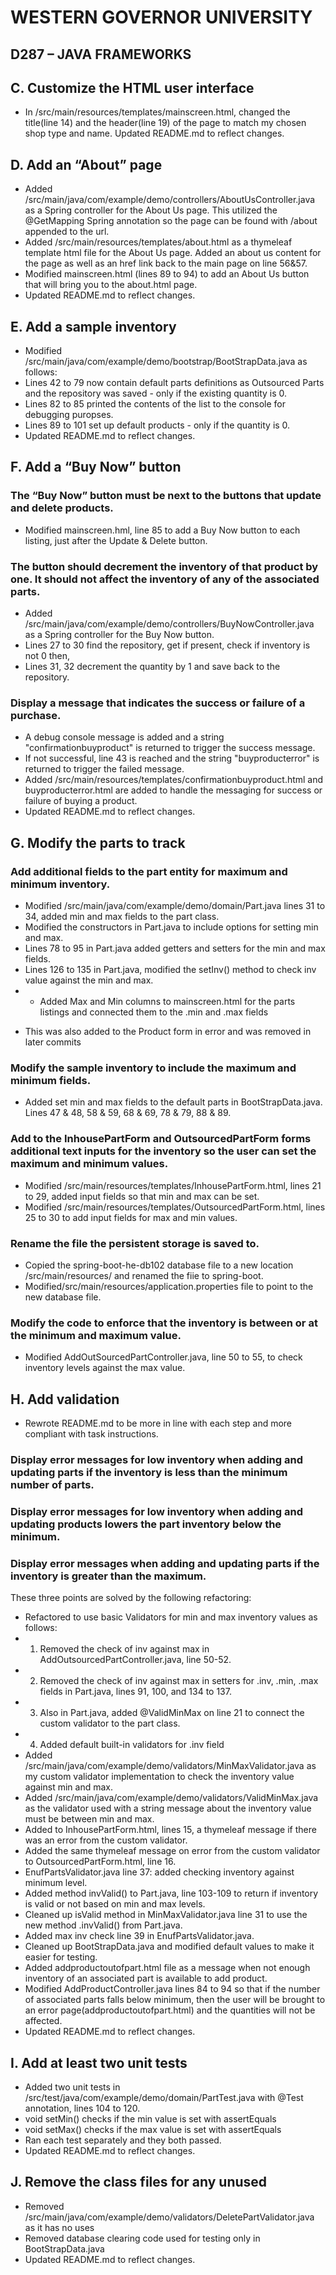 # WESTERN GOVERNOR UNIVERSITY 
## D287 – JAVA FRAMEWORKS

## C.  Customize the HTML user interface
 * In /src/main/resources/templates/mainscreen.html, changed the title(line 14) and the header(line 19) of the page to match my chosen shop type and name. Updated README.md to reflect changes.

## D.  Add an “About” page
 * Added /src/main/java/com/example/demo/controllers/AboutUsController.java as a Spring controller for the About Us page. This utilized the @GetMapping Spring annotation so the page can be found with /about appended to the url.
 * Added /src/main/resources/templates/about.html as a thymeleaf template html file for the About Us page. Added an about us content for the page as well as an href link back to the main page on line 56&57.
 * Modified mainscreen.html (lines 89 to 94) to add an About Us button that will bring you to the about.html page.
* Updated README.md to reflect changes.

## E.  Add a sample inventory 
* Modified /src/main/java/com/example/demo/bootstrap/BootStrapData.java as follows:
* Lines 42 to 79 now contain default parts definitions as Outsourced Parts and the repository was saved - only if the existing quantity is 0.
* Lines 82 to 85 printed the contents of the list to the console for debugging puropses.
* Lines 89 to 101 set up default products - only if the quantity is 0.
* Updated README.md to reflect changes.


## F.  Add a “Buy Now” button
###  The “Buy Now” button must be next to the buttons that update and delete products.
* Modified mainscreen.hml, line 85 to add a Buy Now button to each listing, just after the Update & Delete button.
### The button should decrement the inventory of that product by one. It should not affect the inventory of any of the associated parts.
* Added /src/main/java/com/example/demo/controllers/BuyNowController.java as a Spring controller for the Buy Now button.
* Lines 27  to 30 find the repository, get if present, check if inventory is not 0 then,
* Lines 31, 32 decrement the quantity by 1 and save back to the repository.
### Display a message that indicates the success or failure of a purchase.
* A debug console message is added and a string "confirmationbuyproduct" is returned to trigger the success message.
* If not successful, line 43 is reached and the string "buyproducterror" is returned to trigger the failed message.
* Added /src/main/resources/templates/confirmationbuyproduct.html and buyproducterror.html are added to handle the messaging for success or failure of buying a product.
* Updated README.md to reflect changes.

## G.  Modify the parts to track
### Add additional fields to the part entity for maximum and minimum inventory.
* Modified /src/main/java/com/example/demo/domain/Part.java lines 31 to 34, added min and max fields to the part class.
* Modified the constructors in Part.java to include options for setting min and max.
* Lines 78 to 95 in Part.java added getters and setters for the min and max fields.
* Lines 126 to 135 in Part.java, modified the setInv() method to check inv value against the min and max.
* * Added Max and Min columns to mainscreen.html for the parts listings and connected them to the .min and .max fields
- This was also added to the Product form in error and was removed in later commits
### Modify the sample inventory to include the maximum and minimum fields.
* Added set min and max fields to the default parts in BootStrapData.java. Lines 47 & 48, 58 & 59, 68 & 69, 78 & 79, 88 & 89.
### Add to the InhousePartForm and OutsourcedPartForm forms additional text inputs for the inventory so the user can set the maximum and minimum values.
* Modified /src/main/resources/templates/InhousePartForm.html, lines 21 to 29, added input fields so that min and max can be set.
* Modified /src/main/resources/templates/OutsourcedPartForm.html, lines 25 to 30 to add input fields for max and min values.
### Rename the file the persistent storage is saved to.
* Copied the spring-boot-he-db102 database file to a new location /src/main/resources/ and renamed the fiie to spring-boot.
* Modified/src/main/resources/application.properties file to point to the new database file.
### Modify the code to enforce that the inventory is between or at the minimum and maximum value.
* Modified AddOutSourcedPartController.java, line 50 to 55, to check inventory levels against the max value.
 

## H.  Add validation 
* Rewrote README.md to be more in line with each step and more compliant with task instructions.
### Display error messages for low inventory when adding and updating parts if the inventory is less than the minimum number of parts.
### Display error messages for low inventory when adding and updating products lowers the part inventory below the minimum.
### Display error messages when adding and updating parts if the inventory is greater than the maximum.
These three points are solved by the following refactoring:
* Refactored to use basic Validators for min and max inventory values as follows:
*  1. Removed the check of inv against max in AddOutsourcedPartController.java, line 50-52.
*  2. Removed the check of inv against max in setters for .inv, .min, .max fields in Part.java, lines 91, 100, and 134 to 137.
*  3. Also in Part.java, added @ValidMinMax on line 21 to connect the custom validator to the part class.
*  4. Added default built-in validators for .inv field
* Added /src/main/java/com/example/demo/validators/MinMaxValidator.java as my custom validator implementation to check the inventory value against min and max.
* Added /src/main/java/com/example/demo/validators/ValidMinMax.java as the validator used with a string message about the inventory value must be between min and max.
* Added to InhousePartForm.html, lines 15, a thymeleaf message if there was an error from the custom validator.
* Added the same thymeleaf message on error from the custom validator to OutsourcedPartForm.html, line 16.
* EnufPartsValidator.java line 37: added checking inventory against minimum level.
* Added method invValid() to Part.java, line 103-109 to return if inventory is valid or not based on min and max levels. 
* Cleaned up isValid method in MinMaxValidator.java line 31 to use the new method .invValid() from Part.java. 
* Added max inv check line 39 in EnufPartsValidator.java. 
* Cleaned up BootStrapData.java and modified default values to make it easier for testing. 
* Added addproductoutofpart.html file as a message when not enough inventory of an associated part is available to add product.
* Modified AddProductController.java lines 84 to 94 so that if the number of associated parts falls below minimum, then the user will be brought to an error page(addproductoutofpart.html) and the quantities will not be affected.
* Updated README.md to reflect changes. 

## I.  Add at least two unit tests
* Added two unit tests in /src/test/java/com/example/demo/domain/PartTest.java with @Test annotation, lines 104 to 120.
* void setMin() checks if the min value is set with assertEquals
* void setMax() checks if the max value is set with assertEquals
* Ran each test separately and they both passed.
* Updated README.md to reflect changes.

## J.  Remove the class files for any unused
* Removed /src/main/java/com/example/demo/validators/DeletePartValidator.java as it has no uses
* Removed database clearing code used for testing only in BootStrapData.java
* Updated README.md to reflect changes.